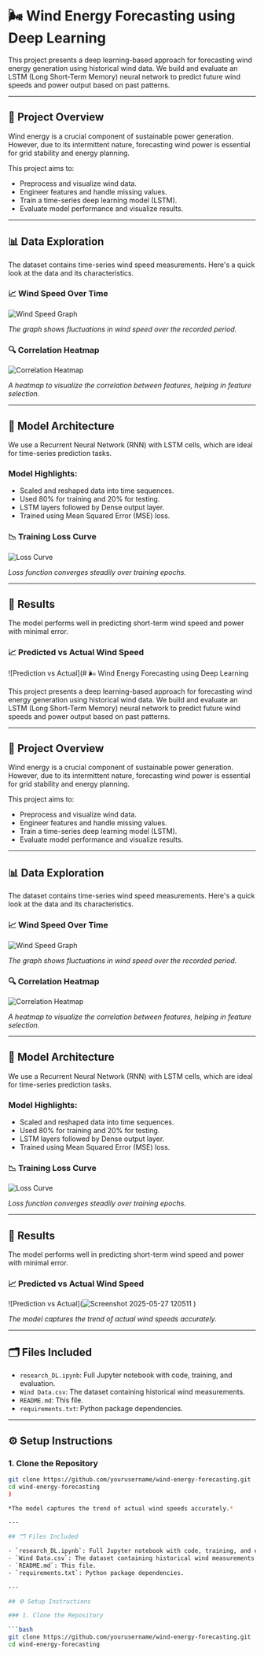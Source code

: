 # 🌬️ Wind Energy Forecasting using Deep Learning

This project presents a deep learning-based approach for forecasting wind energy generation using historical wind data. We build and evaluate an LSTM (Long Short-Term Memory) neural network to predict future wind speeds and power output based on past patterns.

---

## 📌 Project Overview

Wind energy is a crucial component of sustainable power generation. However, due to its intermittent nature, forecasting wind power is essential for grid stability and energy planning.

This project aims to:
- Preprocess and visualize wind data.
- Engineer features and handle missing values.
- Train a time-series deep learning model (LSTM).
- Evaluate model performance and visualize results.

---

## 📊 Data Exploration

The dataset contains time-series wind speed measurements. Here's a quick look at the data and its characteristics.

### 📈 Wind Speed Over Time

![Wind Speed Graph](images/wind_speed_over_time.png)

*The graph shows fluctuations in wind speed over the recorded period.*

### 🔍 Correlation Heatmap

![Correlation Heatmap](images/correlation_heatmap.png)

*A heatmap to visualize the correlation between features, helping in feature selection.*

---

## 🧠 Model Architecture

We use a Recurrent Neural Network (RNN) with LSTM cells, which are ideal for time-series prediction tasks.

### Model Highlights:

- Scaled and reshaped data into time sequences.
- Used 80% for training and 20% for testing.
- LSTM layers followed by Dense output layer.
- Trained using Mean Squared Error (MSE) loss.

### 📉 Training Loss Curve

![Loss Curve](images/training_loss_curve.png)

*Loss function converges steadily over training epochs.*

---

## 🧪 Results

The model performs well in predicting short-term wind speed and power with minimal error.

### 📈 Predicted vs Actual Wind Speed

![Prediction vs Actual](# 🌬️ Wind Energy Forecasting using Deep Learning

This project presents a deep learning-based approach for forecasting wind energy generation using historical wind data. We build and evaluate an LSTM (Long Short-Term Memory) neural network to predict future wind speeds and power output based on past patterns.

---

## 📌 Project Overview

Wind energy is a crucial component of sustainable power generation. However, due to its intermittent nature, forecasting wind power is essential for grid stability and energy planning.

This project aims to:
- Preprocess and visualize wind data.
- Engineer features and handle missing values.
- Train a time-series deep learning model (LSTM).
- Evaluate model performance and visualize results.

---

## 📊 Data Exploration

The dataset contains time-series wind speed measurements. Here's a quick look at the data and its characteristics.

### 📈 Wind Speed Over Time

![Wind Speed Graph](images/wind_speed_over_time.png)

*The graph shows fluctuations in wind speed over the recorded period.*

### 🔍 Correlation Heatmap

![Correlation Heatmap](images/correlation_heatmap.png)

*A heatmap to visualize the correlation between features, helping in feature selection.*

---

## 🧠 Model Architecture

We use a Recurrent Neural Network (RNN) with LSTM cells, which are ideal for time-series prediction tasks.

### Model Highlights:

- Scaled and reshaped data into time sequences.
- Used 80% for training and 20% for testing.
- LSTM layers followed by Dense output layer.
- Trained using Mean Squared Error (MSE) loss.

### 📉 Training Loss Curve

![Loss Curve](images/training_loss_curve.png)

*Loss function converges steadily over training epochs.*

---

## 🧪 Results

The model performs well in predicting short-term wind speed and power with minimal error.

### 📈 Predicted vs Actual Wind Speed

![Prediction vs Actual](![Screenshot 2025-05-27 120511](https://github.com/user-attachments/assets/14ffa8b2-9e26-4cf9-a85f-676c35556fcf)
)

*The model captures the trend of actual wind speeds accurately.*

---

## 🗂️ Files Included

- `research_DL.ipynb`: Full Jupyter notebook with code, training, and evaluation.
- `Wind Data.csv`: The dataset containing historical wind measurements.
- `README.md`: This file.
- `requirements.txt`: Python package dependencies.

---

## ⚙️ Setup Instructions

### 1. Clone the Repository

```bash
git clone https://github.com/yourusername/wind-energy-forecasting.git
cd wind-energy-forecasting
)

*The model captures the trend of actual wind speeds accurately.*

---

## 🗂️ Files Included

- `research_DL.ipynb`: Full Jupyter notebook with code, training, and evaluation.
- `Wind Data.csv`: The dataset containing historical wind measurements.
- `README.md`: This file.
- `requirements.txt`: Python package dependencies.

---

## ⚙️ Setup Instructions

### 1. Clone the Repository

```bash
git clone https://github.com/yourusername/wind-energy-forecasting.git
cd wind-energy-forecasting
